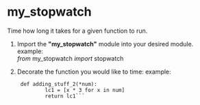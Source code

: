 # my_stopwatch
Time how long it takes for a given function to run.

1. Import the **"my_stopwatch"** module into your desired module.  
    example:     
            _from_ my_stopwatch _import_ stopwatch
2. Decorate the function you would like to time:
    example:  
      
     ``` @stopwatch  
      def adding_stuff_2(*num):  
              lc1 = [x * 3 for x in num]  
              return lc1```
